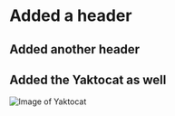 # Added a header
## Added another header
## Added the Yaktocat as well

![Image of Yaktocat](https://octodex.github.com/images/yaktocat.png)
 

